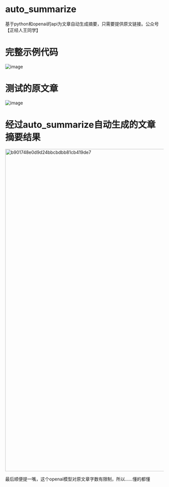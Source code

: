 # auto_summarize
基于python和openai的api为文章自动生成摘要，只需要提供原文链接。公众号【正经人王同学】

# 完整示例代码
![image](https://user-images.githubusercontent.com/86822589/205925664-e87e41c5-7723-418d-b3c0-8f718d73dbd4.png)


# 测试的原文章
![image](https://user-images.githubusercontent.com/86822589/205922740-33754aa2-b426-46bf-9b78-d75337f56aee.png)

# 经过auto_summarize自动生成的文章摘要结果

<img width="1024" alt="b901748e0d9d24bbcbdbb81cb419de7" src="https://user-images.githubusercontent.com/86822589/205922860-0939a7ec-7002-4e73-9018-082a25730218.png">

最后顺便提一嘴，这个openai模型对原文章字数有限制，所以......懂的都懂
